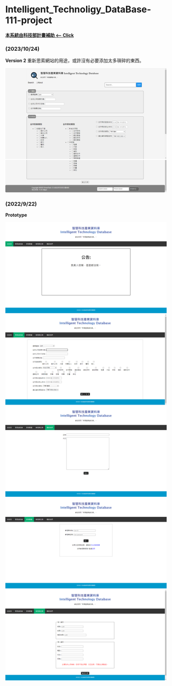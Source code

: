 # Intelligent_Technoligy_DataBase-111-project

[**本系統由科技部計畫補助 <-- Click**](http://140.113.117.117:88/biotech/index.php?accesscheck=%2Fbiotech%2Fcontract.php)

### (2023/10/24)
**Version 2**
重新思索網站的用途，或許沒有必要添加太多瑣碎的東西。

![This is an image](v2_01.png)
![This is an image](v2_02.png)

### (2022/9/22)
**Prototype**

![This is an image](/smarttech/版面截圖_new_Prototype/Interface.png)
![This is an image](/smarttech/版面截圖_new_Prototype/WH_search.png)
![This is an image](/smarttech/版面截圖_new_Prototype/contact.png)
![This is an image](/smarttech/版面截圖_new_Prototype/login.png)
![This is an image](/smarttech/版面截圖_new_Prototype/register.png)
